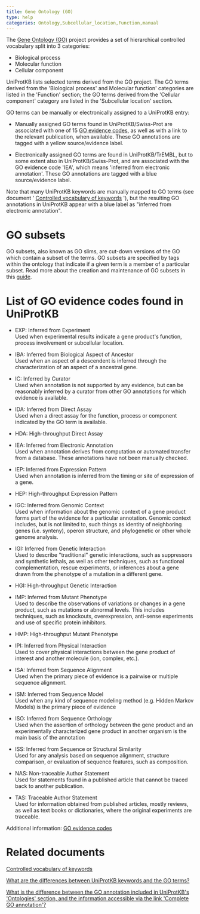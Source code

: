 ```yaml
---
title: Gene Ontology (GO)
type: help
categories: Ontology,Subcellular_location,Function,manual
---
```


The [Gene Ontology (GO)](http://www.geneontology.org/) project provides a set of hierarchical controlled vocabulary split into 3 categories:

-   Biological process
-   Molecular function
-   Cellular component

UniProtKB lists selected terms derived from the GO project. The GO terms derived from the 'Biological process' and Molecular function' categories are listed in the 'Function' section; the GO terms derived from the 'Cellular component' category are listed in the 'Subcellular location' section.

GO terms can be manually or electronically assigned to a UniProtKB entry:

-   Manually assigned GO terms found in UniProtKB/Swiss-Prot are associated with one of 15 [GO evidence codes](http://www.geneontology.org/GO.evidence.shtml?all), as well as with a link to the relevant publication, when available. These GO annotations are tagged with a yellow source/evidence label.

-   Electronically assigned GO terms are found in UniProtKB/TrEMBL, but to some extent also in UniProtKB/Swiss-Prot, and are associated with the GO evidence code 'IEA', which means 'inferred from electronic annotation'. These GO annotations are tagged with a blue source/evidence label.

Note that many UniProtKB keywords are manually mapped to GO terms (see document ' [Controlled vocabulary of keywords](https://ftp.uniprot.org/pub/databases/uniprot/current_release/knowledgebase/complete/docs/keywlist) '), but the resulting GO annotations in UniProtKB appear with a blue label as "inferred from electronic annotation".

# GO subsets

GO subsets, also known as GO slims, are cut-down versions of the GO which contain a subset of the terms. GO subsets are specified by tags within the ontology that indicate if a given term is a member of a particular subset. Read more about the creation and maintenance of GO subsets in this [guide](http://geneontology.org/docs/go-subset-guide/).

# List of GO evidence codes found in UniProtKB

-   EXP: Inferred from Experiment  
    Used when experimental results indicate a gene product's function, process involvement or subcellular location.

-   IBA: Inferred from Biological Aspect of Ancestor  
    Used when an aspect of a descendent is inferred through the characterization of an aspect of a ancestral gene.

-   IC: Inferred by Curator  
    Used when annotation is not supported by any evidence, but can be reasonably inferred by a curator from other GO annotations for which evidence is available.

-   IDA: Inferred from Direct Assay  
    Used when a direct assay for the function, process or component indicated by the GO term is available.

-   HDA: High-throughput Direct Assay

-   IEA: Inferred from Electronic Annotation  
    Used when annotation derives from computation or automated transfer from a database. These annotations have not been manually checked.

-   IEP: Inferred from Expression Pattern  
    Used when annotation is inferred from the timing or site of expression of a gene.

-   HEP: High-throughput Expression Pattern

-   IGC: Inferred from Genomic Context  
    Used when information about the genomic context of a gene product forms part of the evidence for a particular annotation. Genomic context includes, but is not limited to, such things as identity of neighboring genes (i.e. synteny), operon structure, and phylogenetic or other whole genome analysis.

-   IGI: Inferred from Genetic Interaction  
    Used to describe "traditional" genetic interactions, such as suppressors and synthetic lethals, as well as other techniques, such as functional complementation, rescue experiments, or inferences about a gene drawn from the phenotype of a mutation in a different gene.

-   HGI: High-throughput Genetic Interaction

-   IMP: Inferred from Mutant Phenotype  
    Used to describe the observations of variations or changes in a gene product, such as mutations or abnormal levels. This includes techniques, such as knockouts, overexpression, anti-sense experiments and use of specific protein inhibitors.

-   HMP: High-throughput Mutant Phenotype

-   IPI: Inferred from Physical Interaction  
    Used to cover physical interactions between the gene product of interest and another molecule (ion, complex, etc.).

-   ISA: Inferred from Sequence Alignment  
    Used when the primary piece of evidence is a pairwise or multiple sequence alignment.

-   ISM: Inferred from Sequence Model  
    Used when any kind of sequence modeling method (e.g. Hidden Markov Models) is the primary piece of evidence

-   ISO: Inferred from Sequence Orthology  
    Used when the assertion of orthology between the gene product and an experimentally characterized gene product in another organism is the main basis of the annotation

-   ISS: Inferred from Sequence or Structural Similarity  
    Used for any analysis based on sequence alignment, structure comparison, or evaluation of sequence features, such as composition.

-   NAS: Non-traceable Author Statement  
    Used for statements found in a published article that cannot be traced back to another publication.

-   TAS: Traceable Author Statement  
    Used for information obtained from published articles, mostly reviews, as well as text books or dictionaries, where the original experiments are traceable.

Additional information: [GO evidence codes](http://www.geneontology.org/GO.evidence.shtml?all)

# Related documents

[Controlled vocabulary of keywords](https://ftp.uniprot.org/pub/databases/uniprot/current_release/knowledgebase/complete/docs/keywlist)

[What are the differences between UniProtKB keywords and the GO terms?](https://www.uniprot.org/help/keywords_vs_go)

[What is the difference between the GO annotation included in UniProtKB's 'Ontologies' section, and the information accessible via the link 'Complete GO annotation'?](https://www.uniprot.org/help/complete_go_annotation)

